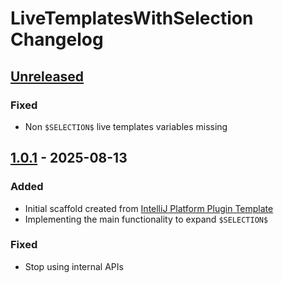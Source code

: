 <!-- Keep a Changelog guide -> https://keepachangelog.com -->

# LiveTemplatesWithSelection Changelog

## [Unreleased]

### Fixed

- Non `$SELECTION$` live templates variables missing

## [1.0.1] - 2025-08-13

### Added

- Initial scaffold created from [IntelliJ Platform Plugin Template](https://github.com/JetBrains/intellij-platform-plugin-template)
- Implementing the main functionality to expand `$SELECTION$`

### Fixed

- Stop using internal APIs

[Unreleased]: https://github.com/ghostflyby/IntelliJ-Plugins/compare/v1.0.1...HEAD
[1.0.1]: https://github.com/ghostflyby/IntelliJ-Plugins/commits/v1.0.1
